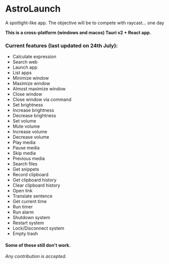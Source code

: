 # AstroLaunch

A spotlight-like app. The objective will be to compete with raycast... one day

**This is a cross-platform (windows and macos) Tauri v2 + React app.**

### Current features (last updated on 24th July):

- Calculate expression
- Search web
- Launch app
- List apps
- Minimize window
- Maximize window
- Almost maximize window
- Close window
- Close window via command
- Set brightness
- Increase brightness
- Decrease brightness
- Set volume
- Mute volume
- Increase volume
- Decrease volume
- Play media
- Pause media
- Skip media
- Previous media
- Search files
- Get snippets
- Record clipboard
- Get clipboard history
- Clear clipboard history
- Open link
- Translate sentence
- Get current time
- Run timer
- Run alarm
- Shutdown system
- Restart system
- Lock/Disconnect system
- Empty trash

#### Some of these still don't work.

_Any contribution is accepted._
